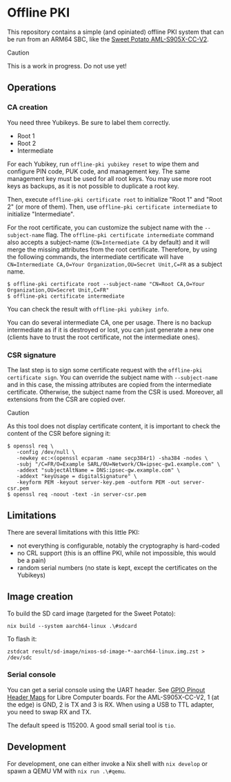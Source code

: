 # Offline PKI

This repository contains a simple (and opiniated) offline PKI system that can be
run from an ARM64 SBC, like the [Sweet Potato AML-S905X-CC-V2][potato].

[potato]: https://libre.computer/products/aml-s905x-cc-v2/

> [!CAUTION]
> This is a work in progress. Do not use yet!

## Operations

### CA creation

You need three Yubikeys. Be sure to label them correctly.

 - Root 1
 - Root 2
 - Intermediate
 
For each Yubikey, run `offline-pki yubikey reset` to wipe them and configure PIN code,
PUK code, and management key. The same management key must be used for all root
keys. You may use more root keys as backups, as it is not possible to duplicate
a root key.

Then, execute `offline-pki certificate root` to initialize "Root 1" and "Root 2" (or
more of them). Then, use `offline-pki certificate intermediate` to initialize
"Intermediate".

For the root certificate, you can customize the subject name with the
`--subject-name` flag. The `offline-pki certificate intermediate` command also accepts a
subject-name (`CN=Intermediate CA` by default) and it will merge the missing
attributes from the root certificate. Therefore, by using the following
commands, the intermediate certificate will have `CN=Intermediate CA,O=Your
Organization,OU=Secret Unit,C=FR` as a subject name.

```console
$ offline-pki certificate root --subject-name "CN=Root CA,O=Your Organization,OU=Secret Unit,C=FR"
$ offline-pki certificate intermediate
```

You can check the result with `offline-pki yubikey info`.

You can do several intermediate CA, one per usage. There is no backup
intermediate as if it is destroyed or lost, you can just generate a new one
(clients have to trust the root certificate, not the intermediate ones).

### CSR signature

The last step is to sign some certificate request with the `offline-pki certificate
sign`. You can override the subject name with `--subject-name` and in this case,
the missing attributes are copied from the intermediate certificate. Otherwise,
the subject name from the CSR is used. Moreover, all extensions from the CSR are
copied over.

> [!CAUTION]
> As this tool does not display certificate content, it is important to check
> the content of the CSR before signing it:

```console
$ openssl req \
   -config /dev/null \
   -newkey ec:<(openssl ecparam -name secp384r1) -sha384 -nodes \
   -subj "/C=FR/O=Example SARL/OU=Network/CN=ipsec-gw1.example.com" \
   -addext "subjectAltName = DNS:ipsec-gw.example.com" \
   -addext "keyUsage = digitalSignature" \
   -keyform PEM -keyout server-key.pem -outform PEM -out server-csr.pem
$ openssl req -noout -text -in server-csr.pem
```

## Limitations

There are several limitations with this little PKI:

- not everything is configurable, notably the cryptography is hard-coded
- no CRL support (this is an offline PKI, while not impossible, this would be a pain)
- random serial numbers (no state is kept, except the certificates on the Yubikeys)

## Image creation

To build the SD card image (targeted for the Sweet Potato):

```shell
nix build --system aarch64-linux .\#sdcard
```

To flash it:

```shell
zstdcat result/sd-image/nixos-sd-image-*-aarch64-linux.img.zst > /dev/sdc
```

### Serial console

You can get a serial console using the UART header. See [GPIO Pinout Header
Maps][] for Libre Computer boards. For the AML-S905X-CC-V2, 1 (at the edge) is
GND, 2 is TX and 3 is RX. When using a USB to TTL adapter, you need to swap RX
and TX.

The default speed is 115200. A good small serial tool is `tio`.

[gpio pinout header maps]: https://hub.libre.computer/t/gpio-pinout-header-maps-and-wiring-tool-for-libre-computer-boards/28

## Development

For development, one can either invoke a Nix shell with `nix develop` or spawn a
QEMU VM with `nix run .\#qemu`.

